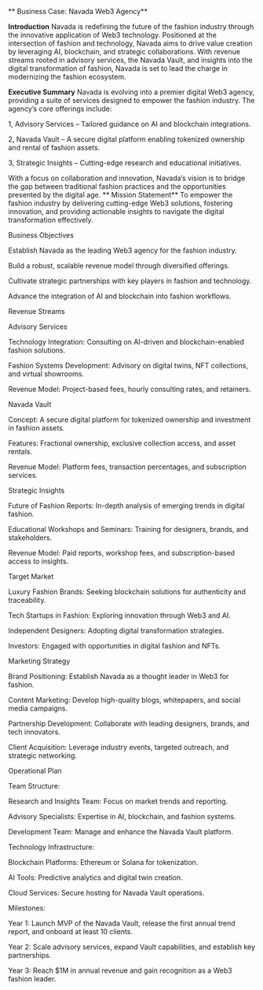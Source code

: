 ** Business Case: Navada Web3 Agency**

**Introduction**
Navada is redefining the future of the fashion industry through the innovative application of Web3 technology. Positioned at the intersection of fashion and technology, Navada aims to drive value creation by leveraging AI, blockchain, and strategic collaborations. With revenue streams rooted in advisory services, the Navada Vault, and insights into the digital transformation of fashion, Navada is set to lead the charge in modernizing the fashion ecosystem.

**Executive Summary**
Navada is evolving into a premier digital Web3 agency, providing a suite of services designed to empower the fashion industry. The agency’s core offerings include:

1, Advisory Services – Tailored guidance on AI and blockchain integrations.

2, Navada Vault – A secure digital platform enabling tokenized ownership and rental of fashion assets.

3, Strategic Insights – Cutting-edge research and educational initiatives.

With a focus on collaboration and innovation, Navada’s vision is to bridge the gap between traditional fashion practices and the opportunities presented by the digital age.
**
Mission Statement**
To empower the fashion industry by delivering cutting-edge Web3 solutions, fostering innovation, and providing actionable insights to navigate the digital transformation effectively.

Business Objectives

Establish Navada as the leading Web3 agency for the fashion industry.

Build a robust, scalable revenue model through diversified offerings.

Cultivate strategic partnerships with key players in fashion and technology.

Advance the integration of AI and blockchain into fashion workflows.

Revenue Streams

Advisory Services

Technology Integration: Consulting on AI-driven and blockchain-enabled fashion solutions.

Fashion Systems Development: Advisory on digital twins, NFT collections, and virtual showrooms.

Revenue Model: Project-based fees, hourly consulting rates, and retainers.

Navada Vault

Concept: A secure digital platform for tokenized ownership and investment in fashion assets.

Features: Fractional ownership, exclusive collection access, and asset rentals.

Revenue Model: Platform fees, transaction percentages, and subscription services.

Strategic Insights

Future of Fashion Reports: In-depth analysis of emerging trends in digital fashion.

Educational Workshops and Seminars: Training for designers, brands, and stakeholders.

Revenue Model: Paid reports, workshop fees, and subscription-based access to insights.

Target Market

Luxury Fashion Brands: Seeking blockchain solutions for authenticity and traceability.

Tech Startups in Fashion: Exploring innovation through Web3 and AI.

Independent Designers: Adopting digital transformation strategies.

Investors: Engaged with opportunities in digital fashion and NFTs.

Marketing Strategy

Brand Positioning: Establish Navada as a thought leader in Web3 for fashion.

Content Marketing: Develop high-quality blogs, whitepapers, and social media campaigns.

Partnership Development: Collaborate with leading designers, brands, and tech innovators.

Client Acquisition: Leverage industry events, targeted outreach, and strategic networking.

Operational Plan

Team Structure:

Research and Insights Team: Focus on market trends and reporting.

Advisory Specialists: Expertise in AI, blockchain, and fashion systems.

Development Team: Manage and enhance the Navada Vault platform.

Technology Infrastructure:

Blockchain Platforms: Ethereum or Solana for tokenization.

AI Tools: Predictive analytics and digital twin creation.

Cloud Services: Secure hosting for Navada Vault operations.

Milestones:

Year 1: Launch MVP of the Navada Vault, release the first annual trend report, and onboard at least 10 clients.

Year 2: Scale advisory services, expand Vault capabilities, and establish key partnerships.

Year 3: Reach $1M in annual revenue and gain recognition as a Web3 fashion leader.
